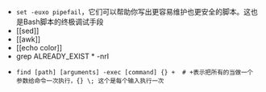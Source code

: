 - `set -euxo pipefail`，它们可以帮助你写出更容易维护也更安全的脚本。这也是Bash脚本的终极调试手段
- [[sed]]
- [[awk]]
- [[echo color]]
- grep ALREADY_EXIST * -nrI
- ```apl
  find [path] [arguments] -exec [command] {} +  # +表示把所有的当做一个参数给命令一次执行，{} \; 这个是每个输入执行一次
  ```